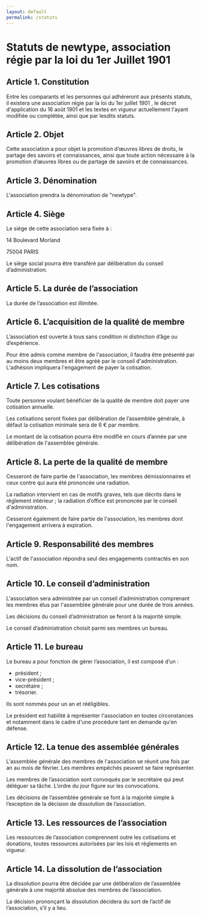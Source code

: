 ```yaml
---
layout: default
permalink: /statuts
---
```


# Statuts de newtype, association régie par la loi du 1er Juillet 1901

## Article 1. Constitution

Entre les comparants et les personnes qui adhéreront aux présents statuts, il existera une association régie par la loi du 1er juillet 1901 , le décret d'application du 16 août 1901 et les textes en vigueur actuellement l'ayant modifiée ou complétée, ainsi que par lesdits statuts.

## Article 2. Objet

Cette association a pour objet la promotion d’œuvres libres de droits, le partage des savoirs et connaissances, ainsi que toute action nécessaire à la promotion d’œuvres libres ou de partage de savoirs et de connaissances.

## Article 3. Dénomination

L'association prendra la dénomination de "newtype".

## Article 4. Siège

Le siège de cette association sera fixée à :

14 Boulevard Morland

75004 PARIS

Le siège social pourra être transféré par délibération du conseil d’administration.

## Article 5. La durée de l’association

La durée de l’association est illimitée.

## Article 6. L’acquisition de la qualité de membre

L’association est ouverte à tous sans condition ni distinction d’âge ou d’expérience.

Pour être admis comme membre de l'association, il faudra être présenté par au moins deux membres et être agréé par le conseil d'administration. L'adhésion impliquera l'engagement de payer la cotisation.

## Article 7. Les cotisations

Toute personne voulant bénéficier de la qualité de membre doit payer une cotisation annuelle.

Les cotisations seront fixées par délibération de l’assemblée générale, à défaut la cotisation minimale sera de 6 € par membre.

Le montant de la cotisation pourra être modifié en cours d’année par une délibération de l'assemblée générale.

## Article 8. La perte de la qualité de membre

Cesseront de faire partie de l'association, les membres démissionnaires et ceux contre qui aura été prononcée une radiation.

La radiation intervient en cas de motifs graves, tels que décrits dans le règlement intérieur ; la radiation d’office est prononcée par le conseil d'administration.

Cesseront également de faire partie de l'association, les membres dont l'engagement arrivera à expiration.

## Article 9. Responsabilité des membres

L'actif de l'association répondra seul des engagements contractés en son nom.

## Article 10. Le conseil d’administration

L'association sera administrée par un conseil d’administration comprenant les membres élus par l'assemblée générale pour une durée de trois années.

Les décisions du conseil d’administration se feront à la majorité simple.

Le conseil d’administration choisit parmi ses membres un bureau.

## Article 11. Le bureau

Le bureau a pour fonction de gérer l’association, il est composé d’un :

-   président ;
-   vice-président ;
-   secrétaire ;
-   trésorier.

Ils sont nommés pour un an et rééligibles.

Le président est habilité à représenter l'association en toutes circonstances et notamment dans le cadre d'une procédure tant en demande qu'en défense.

## Article 12. La tenue des assemblée générales

L'assemblée générale des membres de l'association se réunit une fois par an au mois de février. Les membres empêchés peuvent se faire représenter.

Les membres de l’association sont convoqués par le secrétaire qui peut déléguer sa tâche. L’ordre du jour figure sur les convocations.

Les décisions de l’assemblée générale se font à la majorité simple à l’exception de la décision de dissolution de l’association.

## Article 13. Les ressources de l’association

Les ressources de l’association comprennent outre les cotisations et donations, toutes ressources autorisées par les lois et règlements en vigueur.

## Article 14. La dissolution de l’association

La dissolution pourra être décidée par une délibération de l’assemblée générale à une majorité absolue des membres de l’association.

La décision prononçant la dissolution décidera du sort de l’actif de l’association, s’il y a lieu.
